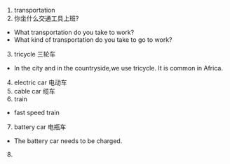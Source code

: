1. transportation
2. 你坐什么交通工具上班?
* What transportation do you take to work?
* What kind of transportation do you take to go to work?
3. tricycle 三轮车
* In the city and in the countryside,we use tricycle. It is common in Africa.
4. electric car  电动车
5. cable car 缆车
6. train
* fast speed train
7. battery car 电瓶车
* The battery car needs to be charged.
8. 
